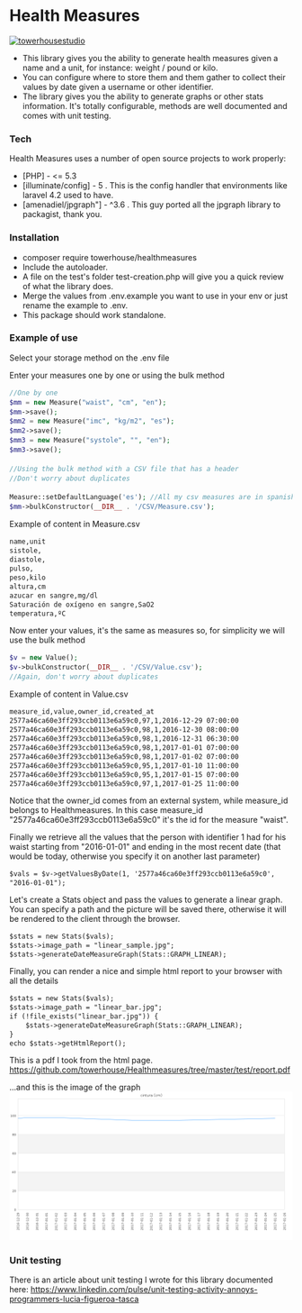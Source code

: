 # Health Measures

[![towerhousestudio](http://towerhousestudio.com/wp-content/uploads/2016/04/nuevo-logo-towerhouse2-1s-300x296.png)](http://towerhousestudio.com)

- This library gives you the ability to generate health measures given a name and a unit, for instance: weight / pound or kilo. 
- You can configure where to store them and them gather to collect their values by date given a username or other identifier. 
- The library gives you the ability to generate graphs or other stats information. It's totally configurable, methods are well documented and comes with unit testing.

### Tech

Health Measures uses a number of open source projects to work properly:

* [PHP] - <= 5.3
* [illuminate/config] - 5 . This is the config handler that environments like laravel 4.2 used to have.
* [amenadiel/jpgraph"] - ^3.6 . This guy ported all the jpgraph library to packagist, thank you.

### Installation

- composer require towerhouse/healthmeasures
- Include the autoloader. 
- A file on the test's folder test-creation.php will give you a quick review of what the library does.
- Merge the values from .env.example you want to use in your env or just rename the example to .env.
- This package should work standalone.

### Example of use

Select your storage method on the .env file

Enter your measures one by one or using the bulk method

```php
//One by one
$mm = new Measure("waist", "cm", "en");
$mm->save();
$mm2 = new Measure("imc", "kg/m2", "es");
$mm2->save();
$mm3 = new Measure("systole", "", "en");
$mm3->save();

//Using the bulk method with a CSV file that has a header
//Don't worry about duplicates

Measure::setDefaultLanguage('es'); //All my csv measures are in spanish
$mm->bulkConstructor(__DIR__ . '/CSV/Measure.csv');
```

Example of content in Measure.csv

```
name,unit
sistole,	
diastole,
pulso,
peso,kilo
altura,cm
azucar en sangre,mg/dl
Saturación de oxígeno en sangre,SaO2
temperatura,ºC
```

Now enter your values, it's the same as measures so, for simplicity we will use the bulk method

```php
$v = new Value();
$v->bulkConstructor(__DIR__ . '/CSV/Value.csv');
//Again, don't worry about duplicates
```

Example of content in Value.csv
```
measure_id,value,owner_id,created_at
2577a46ca60e3ff293ccb0113e6a59c0,97,1,2016-12-29 07:00:00
2577a46ca60e3ff293ccb0113e6a59c0,98,1,2016-12-30 08:00:00
2577a46ca60e3ff293ccb0113e6a59c0,98,1,2016-12-31 06:30:00
2577a46ca60e3ff293ccb0113e6a59c0,98,1,2017-01-01 07:00:00
2577a46ca60e3ff293ccb0113e6a59c0,98,1,2017-01-02 07:00:00
2577a46ca60e3ff293ccb0113e6a59c0,95,1,2017-01-10 11:00:00
2577a46ca60e3ff293ccb0113e6a59c0,95,1,2017-01-15 07:00:00
2577a46ca60e3ff293ccb0113e6a59c0,97,1,2017-01-25 11:00:00
```

Notice that the owner_id comes from an external system, while measure_id belongs to Healthmeasures. In this case measure_id "2577a46ca60e3ff293ccb0113e6a59c0" it's the id for the measure "waist".

Finally we retrieve all the values that the person with identifier 1 had for his waist starting from "2016-01-01" and ending in the most recent date (that would be today, otherwise you specify it on another last parameter)

```
$vals = $v->getValuesByDate(1, '2577a46ca60e3ff293ccb0113e6a59c0', "2016-01-01");
```

Let's create a Stats object and pass the values to generate a linear graph. You can specify a path and the picture will be saved there, otherwise it will be rendered to the client through the browser.

```
$stats = new Stats($vals);
$stats->image_path = "linear_sample.jpg";
$stats->generateDateMeasureGraph(Stats::GRAPH_LINEAR);
```

Finally, you can render a nice and simple html report to your browser with all the details

```
$stats = new Stats($vals);
$stats->image_path = "linear_bar.jpg";
if (!file_exists("linear_bar.jpg")) {
    $stats->generateDateMeasureGraph(Stats::GRAPH_LINEAR);
}
echo $stats->getHtmlReport();
```

This is a pdf I took from the html page.
https://github.com/towerhouse/Healthmeasures/tree/master/test/report.pdf

...and this is the image of the graph
![Alt text](https://github.com/towerhouse/Healthmeasures/blob/master/test/sample-linear-graph.jpg?raw=true)

### Unit testing

There is an article about unit testing I wrote for this library documented here:
https://www.linkedin.com/pulse/unit-testing-activity-annoys-programmers-lucia-figueroa-tasca


